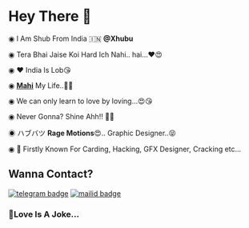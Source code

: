 # Hey There 👋
◉ I Am Shub From India 🇮🇳 **@Xhubu**

◉ Tera Bhai Jaise Koi Hard Ich Nahi.. hai...♥️😍

◉ ♥️ India Is Lob😘

◉ **[Mahi](https://t.me/Se_l_fie)** My Life..🤩😍
 
◉ We can only learn to love by loving...😍😘

◉ Never Gonna? Shine Ahh!! 💢🎯

◉ ハブバツ **Rage Motions**😍.. Graphic Designer..😝

◉ 🥰 Firstly Known For Carding, Hacking, GFX Designer, Cracking etc...

## Wanna Contact? 
[![telegram badge](https://img.shields.io/badge/@Xhubu-30302f?style=for-the-badge&logo=telegram)](https://t.me/xhubu)
[![mailid badge](https://img.shields.io/badge/Xhubu-30302f?style=for-the-badge&logo=gmail)](https:mailto:XhubuPro@gmail.com)

### 🤫Love Is A Joke... 
